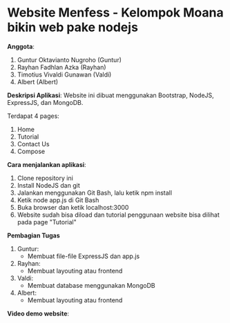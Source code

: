 # Website Menfess - Kelompok Moana bikin web pake nodejs

**Anggota**:
1. Guntur Oktavianto Nugroho (Guntur)
2. Rayhan Fadhlan Azka (Rayhan)
3. Timotius Vivaldi Gunawan (Valdi)
4. Albert (Albert)

**Deskripsi Aplikasi**:
Website ini dibuat menggunakan Bootstrap, NodeJS, ExpressJS, dan MongoDB.

Terdapat 4 pages:
1. Home
2. Tutorial
3. Contact Us
4. Compose

**Cara menjalankan aplikasi**:
1. Clone repository ini
2. Install NodeJS dan git
3. Jalankan menggunakan Git Bash, lalu ketik npm install
4. Ketik node app.js di Git Bash
5. Buka browser dan ketik localhost:3000
6. Website sudah bisa diload dan tutorial penggunaan website bisa dilihat pada page "Tutorial"

**Pembagian Tugas**
1. Guntur:
    - Membuat file-file ExpressJS dan app.js
2. Rayhan:
    - Membuat layouting atau frontend
3. Valdi:
    - Membuat database menggunakan MongoDB
4. Albert:
    - Membuat layouting atau frontend
  

**Video demo website**:
